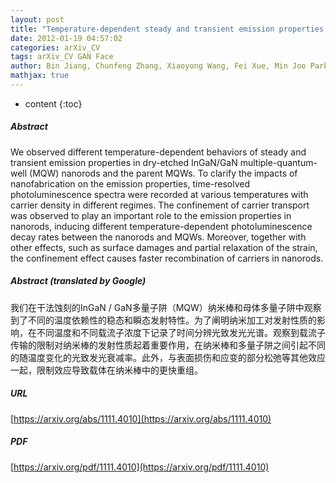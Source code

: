 ```yaml
---
layout: post
title: "Temperature-dependent steady and transient emission properties of InGaN/GaN multiple quantum well nanorods"
date: 2012-01-19 04:57:02
categories: arXiv_CV
tags: arXiv_CV GAN Face
author: Bin Jiang, Chunfeng Zhang, Xiaoyong Wang, Fei Xue, Min Joo Park, Joon Seop Kwak, Min Xiao
mathjax: true
---
```


* content
{:toc}

##### Abstract
We observed different temperature-dependent behaviors of steady and transient emission properties in dry-etched InGaN/GaN multiple-quantum-well (MQW) nanorods and the parent MQWs. To clarify the impacts of nanofabrication on the emission properties, time-resolved photoluminescence spectra were recorded at various temperatures with carrier density in different regimes. The confinement of carrier transport was observed to play an important role to the emission properties in nanorods, inducing different temperature-dependent photoluminescence decay rates between the nanorods and MQWs. Moreover, together with other effects, such as surface damages and partial relaxation of the strain, the confinement effect causes faster recombination of carriers in nanorods.

##### Abstract (translated by Google)
我们在干法蚀刻的InGaN / GaN多量子阱（MQW）纳米棒和母体多量子阱中观察到了不同的温度依赖性的稳态和瞬态发射特性。为了阐明纳米加工对发射性质的影响，在不同温度和不同载流子浓度下记录了时间分辨光致发光光谱。观察到载流子传输的限制对纳米棒的发射性质起着重要作用，在纳米棒和多量子阱之间引起不同的随温度变化的光致发光衰减率。此外，与表面损伤和应变的部分松弛等其他效应一起，限制效应导致载体在纳米棒中的更快重组。

##### URL
[https://arxiv.org/abs/1111.4010](https://arxiv.org/abs/1111.4010)

##### PDF
[https://arxiv.org/pdf/1111.4010](https://arxiv.org/pdf/1111.4010)


